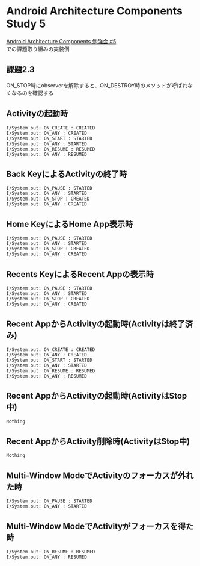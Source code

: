 # Android Architecture Components Study 5

[Android Architecture Components 勉強会 #5](https://gdg-tokyo.connpass.com/event/123068/)  
での課題取り組みの実装例

## 課題2.3
ON_STOP時にobserverを解除すると、ON_DESTROY時のメソッドが呼ばれなくなるのを確認する

## Activityの起動時
```
I/System.out: ON_CREATE : CREATED
I/System.out: ON_ANY : CREATED
I/System.out: ON_START : STARTED
I/System.out: ON_ANY : STARTED
I/System.out: ON_RESUME : RESUMED
I/System.out: ON_ANY : RESUMED
```

## Back KeyによるActivityの終了時
```
I/System.out: ON_PAUSE : STARTED
I/System.out: ON_ANY : STARTED
I/System.out: ON_STOP : CREATED
I/System.out: ON_ANY : CREATED

```

## Home KeyによるHome App表示時
```
I/System.out: ON_PAUSE : STARTED
I/System.out: ON_ANY : STARTED
I/System.out: ON_STOP : CREATED
I/System.out: ON_ANY : CREATED
```

## Recents KeyによるRecent Appの表示時
```
I/System.out: ON_PAUSE : STARTED
I/System.out: ON_ANY : STARTED
I/System.out: ON_STOP : CREATED
I/System.out: ON_ANY : CREATED
```

## Recent AppからActivityの起動時(Activityは終了済み)
```
I/System.out: ON_CREATE : CREATED
I/System.out: ON_ANY : CREATED
I/System.out: ON_START : STARTED
I/System.out: ON_ANY : STARTED
I/System.out: ON_RESUME : RESUMED
I/System.out: ON_ANY : RESUMED
```

## Recent AppからActivityの起動時(ActivityはStop中)
```
Nothing
```

## Recent AppからActivity削除時(ActivityはStop中)
```
Nothing
```

## Multi-Window ModeでActivityのフォーカスが外れた時
```
I/System.out: ON_PAUSE : STARTED
I/System.out: ON_ANY : STARTED
```

## Multi-Window ModeでActivityがフォーカスを得た時
```
I/System.out: ON_RESUME : RESUMED
I/System.out: ON_ANY : RESUMED
```

